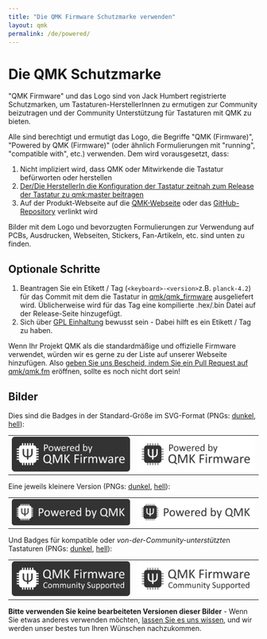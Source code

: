 ```yaml
---
title: "Die QMK Firmware Schutzmarke verwenden"
layout: qmk
permalink: /de/powered/
---
```

# Die QMK Schutzmarke

"QMK Firmware" und das Logo sind von Jack Humbert registrierte Schutzmarken, um Tastaturen-HerstellerInnen zu ermutigen zur Community beizutragen und der Community Unterstützung für Tastaturen mit QMK zu bieten.

Alle sind berechtigt und ermutigt das Logo, die Begriffe "QMK (Firmware)", "Powered by QMK (Firmware)" (oder ähnlich Formulierungen mit "running", "compatible with", etc.) verwenden. Dem wird vorausgesetzt, dass: 

1. Nicht impliziert wird, dass QMK oder Mitwirkende die Tastatur befürworten oder herstellen
2. [Der/Die HerstellerIn die Konfiguration der Tastatur zeitnah zum Release der Tastatur zu qmk:master beitragen](https://github.com/qmk/qmk_firmware/pulls/)
3. Auf der Produkt-Webseite auf die [QMK-Webseite](https://qmk.fm) oder das [GitHub-Repository](https://github.com/qmk/qmk_firmware) verlinkt wird

Bilder mit dem Logo und bevorzugten Formulierungen zur Verwendung auf PCBs, Ausdrucken, Webseiten, Stickers, Fan-Artikeln, etc. sind unten zu finden.

## Optionale Schritte

1. Beantragen Sie ein Etikett / Tag (`<keyboard>-<version>`z.B. `planck-4.2`) für das Commit mit dem die Tastatur in [qmk/qmk_firmware](https://github.com/qmk/qmk_firmware) ausgeliefert wird.
Üblicherweise wird für das Tag eine kompilierte .hex/.bin Datei auf der Release-Seite hinzugefügt.
2. Sich über [GPL Einhaltung](https://fsfe.org/activities/ftf/useful-tips-for-vendors.de.html) bewusst sein - Dabei hilft es ein Etikett / Tag zu haben.

Wenn Ihr Projekt QMK als die standardmäßige und offizielle Firmware verwendet, würden wir es gerne zu der Liste auf unserer Webseite hinzufügen. Also [geben Sie uns Bescheid, indem Sie ein Pull Request auf qmk/qmk.fm](https://github.com/qmk/qmk.fm/pulls/) eröffnen, sollte es noch nicht dort sein!

## Bilder

Dies sind die Badges in der Standard-Größe im SVG-Format (PNGs: [dunkel](/assets/images/badge-dark.png), [hell](/assets/images/badge-light.png)):

<style>
td {
    border: 0;
}
</style>

<table>
    <tr>
        <td><a href="/assets/images/badge-dark.svg"><img src="/assets/images/badge-dark.svg" alt="QMK Badge Dark" /></a></td>
        <td><a href="/assets/images/badge-light.svg"><img src="/assets/images/badge-light.svg" alt="QMK Badge Light" /></a></td>
    </tr>
</table>

 

Eine jeweils kleinere Version (PNGs: [dunkel](/assets/images/badge-small-dark.png), [hell](/assets/images/badge-small-light.png)):

<table>
    <tr>
        <td><a href="/assets/images/badge-small-dark.svg"><img src="/assets/images/badge-small-dark.svg" alt="QMK Badge Small Dark" /></a></td>
        <td><a href="/assets/images/badge-small-light.svg"><img src="/assets/images/badge-small-light.svg" alt="QMK Badge Small Light" /></a></td>
    </tr>
</table>

 

Und Badges für kompatible oder *von-der-Community-unterstützte*n Tastaturen (PNGs:  [dunkel](/assets/images/badge-community-dark.png), [hell](/assets/images/badge-community-light.png)):

<table>
    <tr>
        <td><a href="/assets/images/badge-community-dark.svg"><img src="/assets/images/badge-community-dark.svg" alt="QMK Community Badge Dark" /></a></td>
        <td><a href="/assets/images/badge-community-light.svg"><img src="/assets/images/badge-community-light.svg" alt="QMK Community Badge Light" /></a></td>
    </tr>
</table>

**Bitte verwenden Sie keine bearbeiteten Versionen dieser Bilder** - Wenn Sie etwas anderes verwenden möchten, [lassen Sie es uns wissen](https://github.com/qmk/qmk.fm/issues), und wir werden unser bestes tun Ihren Wünschen nachzukommen.
